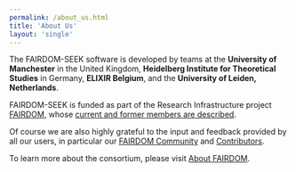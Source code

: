 ```yaml
---
permalink: /about_us.html
title: 'About Us'
layout: 'single'
---
```


The FAIRDOM-SEEK software is developed by teams at the **University of Manchester** in the United Kingdom, **Heidelberg Institute for Theoretical Studies** in Germany, **ELIXIR Belgium**, and the **University of Leiden, Netherlands**.

FAIRDOM-SEEK is funded as part of the Research Infrastructure project [FAIRDOM](https://fair-dom.org), whose [current and former members are described](https://fair-dom.org/people).

Of course we are also highly grateful to the input and feedback provided by all our users, 
in particular our [FAIRDOM Community](https://fair-dom.org/communities) and [Contributors](https://github.com/seek4science/seek/graphs/contributors).

To learn more about the consortium, please visit [About FAIRDOM](https://fair-dom.org/about).